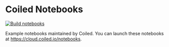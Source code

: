 # Coiled Notebooks

[![Build notebooks](https://github.com/coiled/notebooks/workflows/Build%20notebooks/badge.svg)](https://github.com/coiled/notebooks/actions?query=workflow%3A%22Build+notebooks%22+branch%3Amaster)

Example notebooks maintained by Coiled. You can launch these notebooks at https://cloud.coiled.io/notebooks.